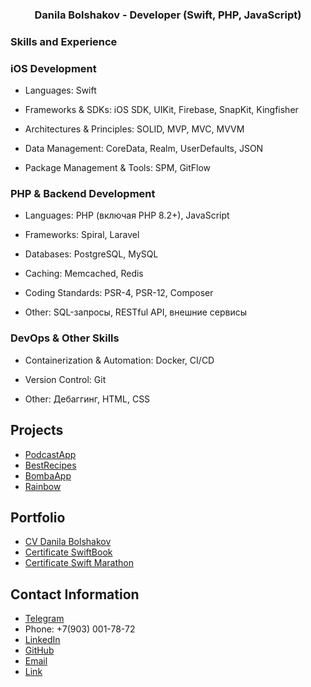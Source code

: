 
<h3 align="center">Danila Bolshakov - Developer (Swift, PHP, JavaScript)</h3>

### Skills and Experience

### iOS Development

- Languages: Swift

- Frameworks & SDKs: iOS SDK, UIKit, Firebase, SnapKit, Kingfisher

- Architectures & Principles: SOLID, MVP, MVC, MVVM

- Data Management: CoreData, Realm, UserDefaults, JSON

- Package Management & Tools: SPM, GitFlow

### PHP & Backend Development

- Languages: PHP (включая PHP 8.2+), JavaScript

- Frameworks: Spiral, Laravel

- Databases: PostgreSQL, MySQL

- Caching: Memcached, Redis

- Coding Standards: PSR-4, PSR-12, Composer

- Other: SQL-запросы, RESTful API, внешние сервисы

### DevOps & Other Skills

- Containerization & Automation: Docker, CI/CD

- Version Control: Git

- Other: Дебаггинг, HTML, CSS

## Projects
- [PodcastApp](https://github.com/DanilaBolshakov1999/PodcastApp)
- [BestRecipes](https://github.com/DanilaBolshakov1999/BestRecipes)
- [BombaApp](https://github.com/DanilaBolshakov1999/BombaApp)
- [Rainbow](https://github.com/Demogorgonius/Rainbow)

## Portfolio
 - [CV Danila Bolshakov](https://github.com/DanilaBolshakov1999/DanilaBolshakov1999/blob/main/%D0%A0%D0%B5%D0%B7%D1%8E%D0%BC%D0%B5%20%D0%94%D0%B0%D0%BD%D0%B8%D0%BB%D0%B0%20%D0%91%D0%BE%D0%BB%D1%8C%D1%88%D0%B0%D0%BA%D0%BE%D0%B2.pdf)
 - [Certificate SwiftBook](https://github.com/DanilaBolshakov1999/DanilaBolshakov1999/blob/main/Certificate.pdf)
 - [Certificate Swift Marathon](https://github.com/DanilaBolshakov1999/DanilaBolshakov1999/blob/main/Certificate%20Participant.pdf)

## Contact Information
- [Telegram](https://t.me/danilaself)
- Phone: +7(903) 001-78-72
- [LinkedIn](https://www.linkedin.com/in/danila-bolshakov)
- [GitHub](https://github.com/DanilaBolshakov1999)
- [Email](mailto:Danila1999777@gmail.com)
- [Link](https://tapy.me/290699)
